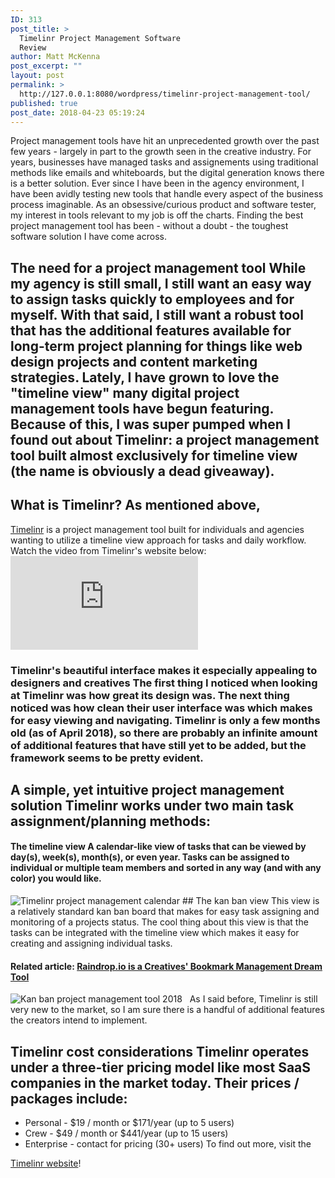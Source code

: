 ```yaml
---
ID: 313
post_title: >
  Timelinr Project Management Software
  Review
author: Matt McKenna
post_excerpt: ""
layout: post
permalink: >
  http://127.0.0.1:8080/wordpress/timelinr-project-management-tool/
published: true
post_date: 2018-04-23 05:19:24
---
```

Project management tools have hit an unprecedented growth over the past few years - largely in part to the growth seen in the creative industry. For years, businesses have managed tasks and assignements using traditional methods like emails and whiteboards, but the digital generation knows there is a better solution. Ever since I have been in the agency environment, I have been avidly testing new tools that handle every aspect of the business process imaginable. As an obsessive/curious product and software tester, my interest in tools relevant to my job is off the charts. Finding the best project management tool has been - without a doubt - the toughest software solution I have come across. 
## The need for a project management tool While my agency is still small, I still want an easy way to assign tasks quickly to employees and for myself. With that said, I still want a robust tool that has the additional features available for long-term project planning for things like web design projects and content marketing strategies. Lately, I have grown to love the "timeline view" many digital project management tools have begun featuring. Because of this, I was super pumped when I found out about Timelinr: a project management tool built almost exclusively for timeline view (the name is obviously a dead giveaway). 

## What is Timelinr? As mentioned above, 

<a href="https://www.gotimelinr.com/" target="_blank" rel="noopener">Timelinr</a> is a project management tool built for individuals and agencies wanting to utilize a timeline view approach for tasks and daily workflow. Watch the video from Timelinr's website below: <iframe width="300" height="150" src="https://www.youtube.com/embed/6XE8cN7B2dI" frameborder="0" allow="autoplay; encrypted-media" allowfullscreen="allowfullscreen"></iframe> 
### Timelinr's beautiful interface makes it especially appealing to designers and creatives The first thing I noticed when looking at Timelinr was how great its design was. The next thing noticed was how clean their user interface was which makes for easy viewing and navigating. Timelinr is only a few months old (as of April 2018), so there are probably an infinite amount of additional features that have still yet to be added, but the framework seems to be pretty evident. 

## A simple, yet intuitive project management solution Timelinr works under two main task assignment/planning methods: 

#### The timeline view A calendar-like view of tasks that can be viewed by day(s), week(s), month(s), or even year. Tasks can be assigned to individual or multiple team members and sorted in any way (and with any color) you would like. 

<img src="http://127.0.0.1:8080/wordpress/wp-content/uploads/2018/04/timelinr-project-management-tool.jpg" alt="Timelinr project management calendar" class="" /> 
## The kan ban view This view is a relatively standard kan ban board that makes for easy task assigning and monitoring of a projects status. The cool thing about this view is that the tasks can be integrated with the timeline view which makes it easy for creating and assigning individual tasks. 

#### **Related article:** [Raindrop.io is a Creatives' Bookmark Management Dream Tool][1]

<img src="http://127.0.0.1:8080/wordpress/wp-content/uploads/2018/04/timelinr-kan-ban-project-management-review.jpg" alt="Kan ban project management tool 2018" class="" />   As I said before, Timelinr is still very new to the market, so I am sure there is a handful of additional features the creators intend to implement. 
## Timelinr cost considerations Timelinr operates under a three-tier pricing model like most SaaS companies in the market today. Their prices / packages include: 

*   Personal - $19 / month or $171/year (up to 5 users)
*   Crew - $49 / month or $441/year (up to 15 users)
*   Enterprise - contact for pricing (30+ users) To find out more, visit the 

<a href="https://www.gotimelinr.com/" target="_blank" rel="noopener">Timelinr website</a>!

 [1]: http://127.0.0.1:8080/wordpress/creatives-dream-bookmarking-tool/